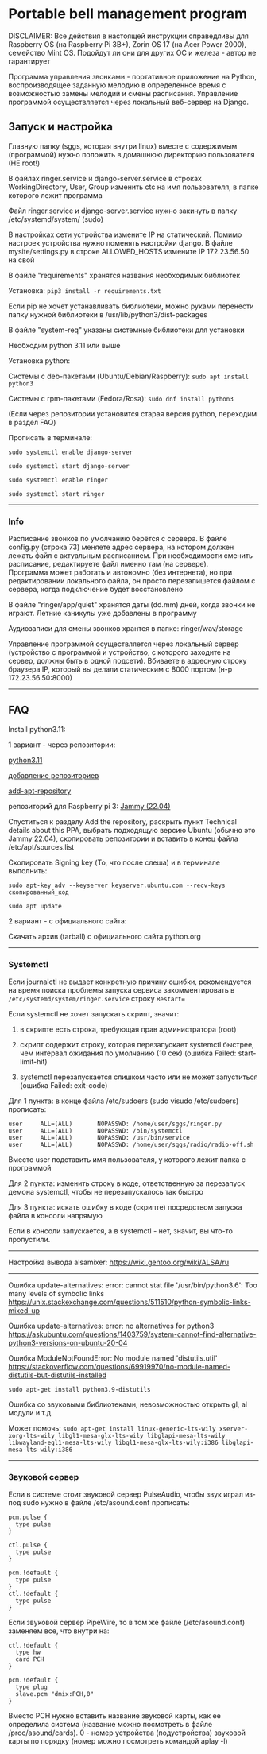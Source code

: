# Portable bell management program

DISCLAIMER: Все действия в настоящей инструкции справедливы для Raspberry OS (на Raspberry Pi 3B+), Zorin OS 17 (на Acer Power 2000), семейство Mint OS. Подойдут ли они для других ОС и железа - автор не гарантирует

Программа управления звонками - портативное приложение на Python, воспроизводящее заданную мелодию в определенное время с возможностью замены мелодий и смены расписания. Управление программой осуществляется через локальный веб-сервер на Django.

## Запуск и настройка
Главную папку (sggs, которая внутри linux) вместе с содержимым (программой) нужно положить в домашнюю директорию пользователя (НЕ root!)

В файлах ringer.service и django-server.service в строках WorkingDirectory, User, Group изменить ctc на имя пользователя, в папке которого лежит программа

Файл ringer.service и django-server.service нужно закинуть в папку /etc/systemd/system/ (sudo)

В настройках сети устройства измените IP на статический. Помимо настроек устройства нужно поменять настройки django. В файле mysite/settings.py в строке ALLOWED_HOSTS измените IP 172.23.56.50 на свой

В файле "requirements" хранятся названия необходимых библиотек

Установка:
`pip3 install -r requirements.txt`

Если pip не хочет устанавливать библиотеки, можно руками перенести папку нужной библиотеки в /usr/lib/python3/dist-packages

В файле "system-req" указаны системные библиотеки для установки

Необходим python 3.11 или выше

Установка python:

Системы с deb-пакетами (Ubuntu/Debian/Raspberry): `sudo apt install python3` 

Системы с rpm-пакетами (Fedora/Rosa): `sudo dnf install python3`

(Если через репозитории установится старая версия python, переходим в раздел FAQ)

Прописать в терминале: 

`sudo systemctl enable django-server`

`sudo systemctl start django-server`

`sudo systemctl enable ringer`

`sudo systemctl start ringer`

--------------------------------------------------------------------

### Info

Расписание звонков по умолчанию берётся с сервера. В файле config.py (строка 73) меняете адрес сервера, на котором должен лежать файл с актуальным расписанием. 
При необходимости сменить расписание, редактируете файл именно там (на сервере).  
Программа может работать и автономно (без интернета), но при редактировании локального файла, он просто перезапишется файлом с сервера, когда подключение будет восстановлено

В файле "ringer/app/quiet" хранятся даты (dd.mm) дней, когда звонки не играют.
Летние каникулы уже добавлены в программу

Аудиозаписи для смены звонков хрантся в папке: ringer/wav/storage

Управление программой осуществляется через локальный сервер (устройство с программой и устройство, с которого заходите на сервер, должны быть в одной подсети). Вбиваете в адресную строку браузера IP, который вы делали статическим с 8000 портом (н-р 172.23.56.50:8000)

--------------------------------------------------------------------

## FAQ
Install python3.11:

1 вариант - через репозитории:

[python3.11](https://ubuntuhandbook.org/index.php/2022/10/python-3-11-released-how-install-ubuntu/)

[добавление репозиториев](ubunlog.com/ru/как-добавить-репозитории-ppa-в-debian-и-дистрибутивы-на-его-основе)

[add-apt-repository](https://xn----jtbnolen3a.xn--p1ai/%D0%BA%D0%B0%D0%BA-%D0%B4%D0%BE%D0%B1%D0%B0%D0%B2%D0%B8%D1%82%D1%8C-ppa-%D1%80%D0%B5%D0%BF%D0%BE%D0%B7%D0%B8%D1%82%D0%BE%D1%80%D0%B8%D0%B9-%D0%B2-debian)

репозиторий для Raspberry pi 3: [Jammy (22.04)](launchpad.net/~deadsnakes/+archive/ubuntu/ppa)

Спуститься к разделу Add the repository, раскрыть пункт Technical details about this PPA, выбрать подходящую версию Ubuntu (обычно это Jammy 22.04), скопировать репозитории и вставить в конец файла /etc/apt/sources.list

Скопировать Signing key (То, что после слеша) и в терминале выполнить:

`sudo apt-key adv --keyserver keyserver.ubuntu.com --recv-keys скопированный_код`

`sudo apt update`

2 вариант - с официального сайта:

Скачать архив (tarball) с официального сайта python.org

--------------------------------------------------------------------
### Systemctl
Если journalctl не выдает конкретную причину ошибки, рекомендуется на время поиска проблемы запуска сервиса закомментировать в `/etc/systemd/system/ringer.service` строку `Restart=`

Если systemctl не хочет запускать скрипт, значит:

1) в скрипте есть строка, требующая прав администратора (root)

2) скрипт содержит строку, которая перезапускает systemctl быстрее, чем интервал ожидания по умолчанию (10 сек) (ошибка Failed: start-limit-hit)

3) systemctl перезапускается слишком часто или не может запуститься (ошибка Failed: exit-code)
    
Для 1 пункта: в конце файла /etc/sudoers (sudo visudo /etc/sudoers) прописать:
```
user     ALL=(ALL)       NOPASSWD: /home/user/sggs/ringer.py
user     ALL=(ALL)       NOPASSWD: /bin/systemctl
user     ALL=(ALL)       NOPASSWD: /usr/bin/service
user     ALL=(ALL)       NOPASSWD: /home/user/sggs/radio/radio-off.sh
```

Вместо user подставить имя пользователя, у которого лежит папка с программой

Для 2 пункта: изменить строку в коде, ответственную за перезапуск демона systemctl, чтобы не перезапускалось так быстро

Для 3 пункта: искать ошибку в коде (скрипте) посредством запуска файла в консоли напрямую

Если в консоли запускается, а в systemctl - нет, значит, вы что-то пропустили.
	
--------------------------------------------------------------------
Настройка вывода alsamixer:
https://wiki.gentoo.org/wiki/ALSA/ru

--------------------------------------------------------------------
Ошибка update-alternatives: error: cannot stat file '/usr/bin/python3.6': Too many levels of symbolic links
https://unix.stackexchange.com/questions/511510/python-symbolic-links-mixed-up

Ошибка update-alternatives: error: no alternatives for python3
https://askubuntu.com/questions/1403759/system-cannot-find-alternative-python3-versions-on-ubuntu-20-04

Ошибка ModuleNotFoundError: No module named 'distutils.util'
https://stackoverflow.com/questions/69919970/no-module-named-distutils-but-distutils-installed
```
sudo apt-get install python3.9-distutils
```

Ошибка со звуковыми библиотеками, невозможностью открыть gl, al модули и т.д.

Может помочь: 
`sudo apt-get install linux-generic-lts-wily xserver-xorg-lts-wily libgl1-mesa-glx-lts-wily libglapi-mesa-lts-wily libwayland-egl1-mesa-lts-wily libgl1-mesa-glx-lts-wily:i386 libglapi-mesa-lts-wily:i386`

--------------------------------------------------------------------
### Звуковой сервер
Если в системе стоит звуковой сервер PulseAudio, чтобы звук играл из-под sudo нужно в файле /etc/asound.conf прописать:
```
pcm.pulse {
  type pulse
}

ctl.pulse {
  type pulse
}

pcm.!default {
  type pulse
}
ctl.!default {
  type pulse
}
```

Если звуковой сервер PipeWire, то в том же файле (/etc/asound.conf) заменяем все, что внутри на:
```
ctl.!default {
  type hw
  card PCH
}

pcm.!default {
  type plug
  slave.pcm "dmix:PCH,0"
}
```
Вместо PCH нужно вставить название звуковой карты, как ее определила система (название можно посмотреть в файле /proc/asound/cards).
0 - номер устройства (подустройства) звуковой карты по порядку		(номер можно посмотреть командой aplay -l)
